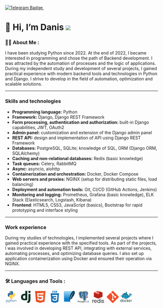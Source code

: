 <div id="badges">
  <a href="https://web.telegram.org/k/#@D_DANIS">
    <img src="https://img.shields.io/badge/Telegram-blue?style=for-the-badge&logo=telegram&logoColor=white" alt="Telegram Badge"/>
  </a>
    <img src="https://komarev.com/ghpvc/?username=D-Danis&style=flat-square&color=blue" alt=""/>
</div>

<h1>
  👋 Hi, I’m Danis
  <img src="https://media.giphy.com/media/hvRJCLFzcasrR4ia7z/giphy.gif" width="30px"/>
</h1>

### :man_technologist: About Me :
I have been studying Python since 2022. At the end of 2022, I became interested in programming and chose the path of Backend development. I was attracted by the automation of processes and the logic of applications. During my independent study and development of several projects, I gained practical experience with modern backend tools and technologies in Python and Django. I strive to develop in the field of automation, optimization and scalable solutions.

---

### Skills and technologies
- **Programming language:** Python
- **Framework:** Django, Django REST Framework
- **Form processing, authentication and authorization:** built-in Django capabilities, JWT, OAuth2
- **Admin panel:** customization and extension of the Django admin panel
- **REST API:** design and implementation of API using Django REST Framework
- **Databases:** PostgreSQL, SQLite; knowledge of SQL, ORM (Django ORM, SQLAlchemy)
- **Caching and non-relational databases:** Redis (basic knowledge)
- **Task queues:** Celery, RabbitMQ
- **Async:** asyncio, aiohttp
- **Containerization and orchestration:** Docker, Docker Compose
- **Web servers and proxies:** NGINX (setup for distributing static files, load balancing)
- **Deployment and automation tools:** Git, CI/CD (GitHub Actions, Jenkins)
- **Monitoring and logging:** Prometheus, Grafana (basic knowledge), ELK Stack (Elasticsearch, Logstash, Kibana)
- **Frontend**: HTML5, CSS3, JavaScript (basics), Bootstrap for rapid prototyping and interface styling

---
### Work experience
During my studies of technologies, I implemented several projects where I gained practical experience with the specified tools. As part of the projects, I was involved in developing REST API, integrating with external services, automating processes, and optimizing database queries. I also set up application containerization using Docker and ensured their operation via NGINX.

---
### :hammer_and_wrench: Languages and Tools :
<div>
  <img src="https://github.com/devicons/devicon/blob/master/icons/python/python-original-wordmark.svg" title="Python" alt="Python" width="40" height="40"/>&nbsp;
  <img src="https://github.com/devicons/devicon/blob/master/icons/django/django-plain.svg" title="Django" alt="Django" width="40" height="40"/>&nbsp;
  <img src="https://github.com/devicons/devicon/blob/master/icons/html5/html5-original.svg" title="HTML5" alt="HTML" width="40" height="40"/>&nbsp;
  <img src="https://github.com/devicons/devicon/blob/master/icons/css3/css3-plain-wordmark.svg"  title="CSS3" alt="CSS" width="40" height="40"/>&nbsp;
  <img src="https://github.com/devicons/devicon/blob/master/icons/sqlite/sqlite-original.svg" title="Sqlite" alt="Sqlite" width="40" height="40"/>&nbsp;
  <img src="https://github.com/devicons/devicon/blob/master/icons/postgresql/postgresql-original-wordmark.svg" title="Postgresql" alt="Postgresql" width="40" height="40"/>&nbsp;
   <img src="https://github.com/devicons/devicon/blob/master/icons/redis/redis-original-wordmark.svg" title="Redis" alt="Redis" width="40" height="40"/>&nbsp;
  <img src="https://github.com/devicons/devicon/blob/master/icons/git/git-original.svg" title="Git" **alt="Git" width="40" height="40"/>
  <img src="https://github.com/devicons/devicon/blob/master/icons/docker/docker-original-wordmark.svg" title="Docker" alt="Docker" width="40" height="40"/>&nbsp;
</div>

